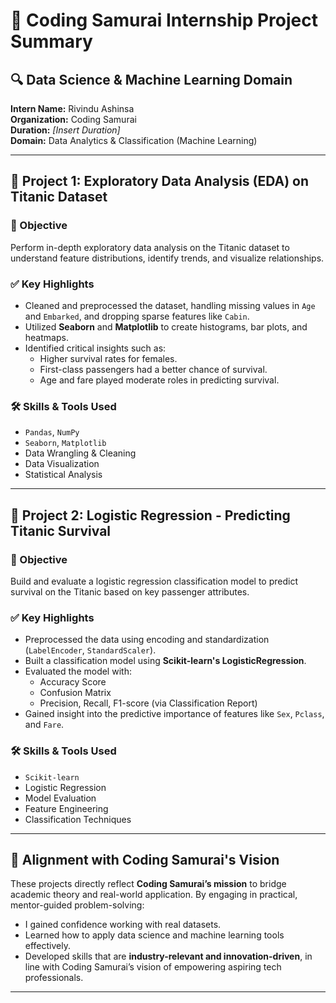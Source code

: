 # 🧠 Coding Samurai Internship Project Summary
## 🔍 Data Science & Machine Learning Domain
**Intern Name:** Rivindu Ashinsa  
**Organization:** Coding Samurai  
**Duration:** *[Insert Duration]*  
**Domain:** Data Analytics & Classification (Machine Learning)  

---

## 📌 Project 1: Exploratory Data Analysis (EDA) on Titanic Dataset

### 🎯 Objective
Perform in-depth exploratory data analysis on the Titanic dataset to understand feature distributions, identify trends, and visualize relationships.

### ✅ Key Highlights
- Cleaned and preprocessed the dataset, handling missing values in `Age` and `Embarked`, and dropping sparse features like `Cabin`.
- Utilized **Seaborn** and **Matplotlib** to create histograms, bar plots, and heatmaps.
- Identified critical insights such as:
  - Higher survival rates for females.
  - First-class passengers had a better chance of survival.
  - Age and fare played moderate roles in predicting survival.

### 🛠️ Skills & Tools Used
- `Pandas`, `NumPy`
- `Seaborn`, `Matplotlib`
- Data Wrangling & Cleaning
- Data Visualization
- Statistical Analysis

---

## 📌 Project 2: Logistic Regression - Predicting Titanic Survival

### 🎯 Objective
Build and evaluate a logistic regression classification model to predict survival on the Titanic based on key passenger attributes.

### ✅ Key Highlights
- Preprocessed the data using encoding and standardization (`LabelEncoder`, `StandardScaler`).
- Built a classification model using **Scikit-learn's LogisticRegression**.
- Evaluated the model with:
  - Accuracy Score
  - Confusion Matrix
  - Precision, Recall, F1-score (via Classification Report)
- Gained insight into the predictive importance of features like `Sex`, `Pclass`, and `Fare`.

### 🛠️ Skills & Tools Used
- `Scikit-learn`
- Logistic Regression
- Model Evaluation
- Feature Engineering
- Classification Techniques

---

## 🤝 Alignment with Coding Samurai's Vision

These projects directly reflect **Coding Samurai’s mission** to bridge academic theory and real-world application. By engaging in practical, mentor-guided problem-solving:
- I gained confidence working with real datasets.
- Learned how to apply data science and machine learning tools effectively.
- Developed skills that are **industry-relevant and innovation-driven**, in line with Coding Samurai’s vision of empowering aspiring tech professionals.

---
